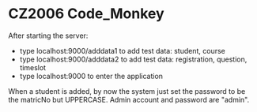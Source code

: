 CZ2006 Code_Monkey
==================

After starting the server:
* type localhost:9000/adddata1 to add test data: student, course
* type localhost:9000/adddata2 to add test data: registration, question, timeslot
* type localhost:9000 to enter the application

When a student is added, by now the system just set the password to be the matricNo but UPPERCASE.
Admin account and password are "admin".